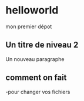 # helloworld
mon premier dépot
## Un titre de niveau 2
Un nouveau paragraphe
## comment on fait
-pour changer vos fichiers
